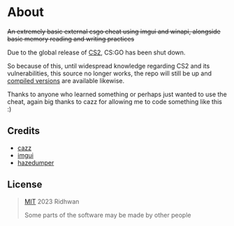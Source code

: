 # About

~~An extremely basic external csgo cheat using imgui and winapi, alongside basic memory reading and writing practices~~

Due to the global release of  [CS2](https://www.counter-strike.net/cs2), CS:GO has been shut down.

So because of this, until widespread knowledge regarding CS2 and its vulnerabilities, this source no longer works, the repo will still be up and [compiled versions](https://github.com/ridhwan2/imgui-external-csgo/releases) are available likewise.

Thanks to anyone who learned something or perhaps just wanted to use the cheat, again big thanks to cazz for allowing me to code something like this :)

## Credits
- [cazz](https://www.youtube.com/@cazz)
- [imgui](https://github.com/ocornut/imgui)
- [hazedumper](https://github.com/frk1/hazedumper)

## License

> [MIT](https://opensource.org/license/mit/) 2023 Ridhwan
> 
> Some parts of the software may be made by other people
